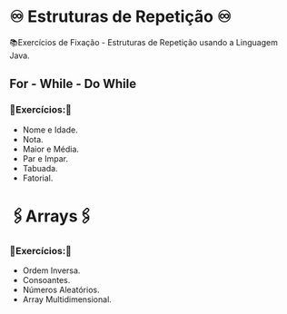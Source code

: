 # ♾ Estruturas de Repetição ♾
📚Exercícios de Fixação - Estruturas de Repetição usando a Linguagem Java.

## For - While - Do While

### 🚨Exercícios:🚨
- Nome e Idade.
- Nota.
- Maior e Média.
- Par e Impar.
- Tabuada.
- Fatorial.

# 🖇Arrays🖇

### 🚨Exercícios:🚨
- Ordem Inversa.
- Consoantes.
- Números Aleatórios.
- Array Multidimensional.
